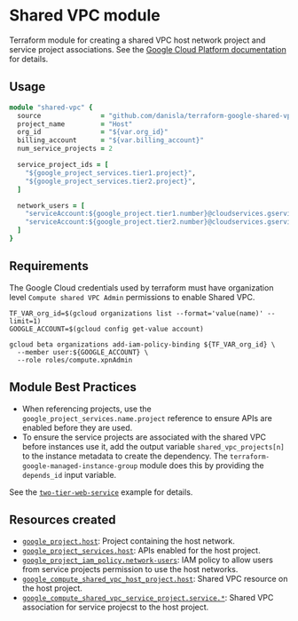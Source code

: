 # Shared VPC module

Terraform module for creating a shared VPC host network project and service project associations. See the [Google Cloud Platform documentation](https://cloud.google.com/compute/docs/shared-vpc/) for details.

## Usage

```ruby
module "shared-vpc" {
  source               = "github.com/danisla/terraform-google-shared-vpc"
  project_name         = "Host"
  org_id               = "${var.org_id}"
  billing_account      = "${var.billing_account}"
  num_service_projects = 2

  service_project_ids = [
    "${google_project_services.tier1.project}",
    "${google_project_services.tier2.project}",
  ]

  network_users = [
    "serviceAccount:${google_project.tier1.number}@cloudservices.gserviceaccount.com",
    "serviceAccount:${google_project.tier2.number}@cloudservices.gserviceaccount.com",
  ]
}
```
## Requirements

The Google Cloud credentials used by terraform must have organization level `Compute shared VPC Admin` permissions to enable Shared VPC.

```shell
TF_VAR_org_id=$(gcloud organizations list --format='value(name)' --limit=1)
GOOGLE_ACCOUNT=$(gcloud config get-value account)

gcloud beta organizations add-iam-policy-binding ${TF_VAR_org_id} \
  --member user:${GOOGLE_ACCOUNT} \
  --role roles/compute.xpnAdmin
```

## Module Best Practices

- When referencing projects, use the `google_project_services.name.project` reference to ensure APIs are enabled before they are used.
- To ensure the service projects are associated with the shared VPC before instances use it, add the output variable `shared_vpc_projects[n]` to the instance metadata to create the dependency. The `terraform-google-managed-instance-group` module does this by providing the `depends_id` input variable.

See the [`two-tier-web-service`](./examples/two-tier-web-service/) example for details.

## Resources created

- [`google_project.host`](https://www.terraform.io/docs/providers/google/r/google_project.html): Project containing the host network.
- [`google_project_services.host`](https://www.terraform.io/docs/providers/google/r/google_project_services.html): APIs enabled for the host project.
- [`google_project_iam_policy.network-users`](https://www.terraform.io/docs/providers/google/r/google_project_iam_policy.html): IAM policy to allow users from service projects permission to use the host networks.
- [`google_compute_shared_vpc_host_project.host`](https://www.terraform.io/docs/providers/google/r/compute_shared_vpc_host_project.html): Shared VPC resource on the host project.
- [`google_compute_shared_vpc_service_project.service.*`](https://www.terraform.io/docs/providers/google/r/compute_shared_vpc_service_project.html): Shared VPC association for service projecst to the host project.